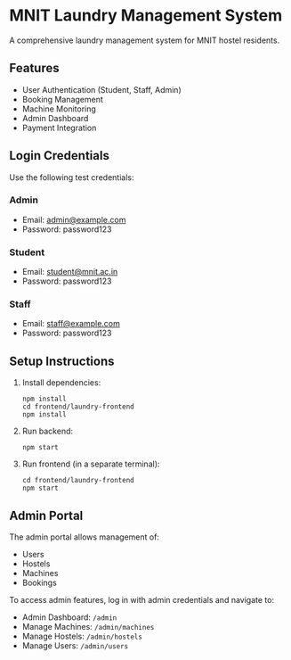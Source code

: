 # MNIT Laundry Management System

A comprehensive laundry management system for MNIT hostel residents.

## Features

- User Authentication (Student, Staff, Admin)
- Booking Management
- Machine Monitoring
- Admin Dashboard
- Payment Integration

## Login Credentials

Use the following test credentials:

### Admin
- Email: admin@example.com
- Password: password123

### Student
- Email: student@mnit.ac.in
- Password: password123

### Staff
- Email: staff@example.com
- Password: password123

## Setup Instructions

1. Install dependencies:
   ```
   npm install
   cd frontend/laundry-frontend
   npm install
   ```

2. Run backend:
   ```
   npm start
   ```

3. Run frontend (in a separate terminal):
   ```
   cd frontend/laundry-frontend
   npm start
   ```

## Admin Portal

The admin portal allows management of:
- Users
- Hostels
- Machines
- Bookings

To access admin features, log in with admin credentials and navigate to:
- Admin Dashboard: `/admin`
- Manage Machines: `/admin/machines`
- Manage Hostels: `/admin/hostels`
- Manage Users: `/admin/users` 